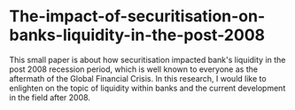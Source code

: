 # The-impact-of-securitisation-on-banks-liquidity-in-the-post-2008
This small paper is about how securitisation impacted bank's liquidity in the post 2008 recession period, which is well known to everyone as the aftermath of the Global Financial Crisis. In this research, I would like to enlighten on the topic of liquidity within banks and the current development in the field after 2008.
